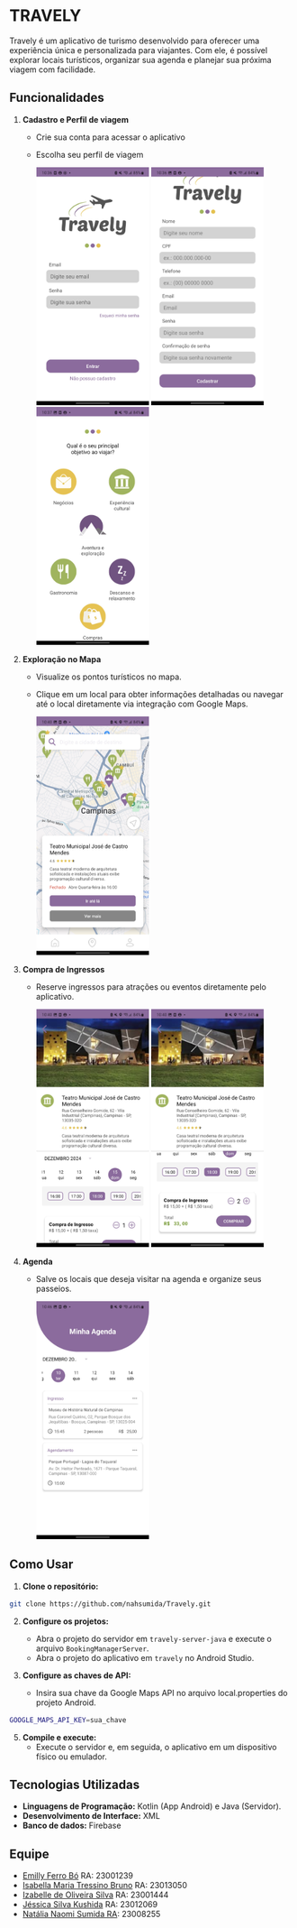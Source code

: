 # TRAVELY

Travely é um aplicativo de turismo desenvolvido para oferecer uma experiência única e personalizada para viajantes. Com ele, é possível explorar locais turísticos, organizar sua agenda e planejar sua próxima viagem com facilidade.

## Funcionalidades

1.  **Cadastro e Perfil de viagem**

    - Crie sua conta para acessar o aplicativo
    - Escolha seu perfil de viagem

        <p>
            <img src="screenshots/inicial.jpg" alt="Interface inicial" width="200">  
            <img src="screenshots/cadastro.jpg" alt="Interface de cadastro" width="200">
            <img src="screenshots/perfil.jpg" alt="Interface de seleção de perfil" width="200">
        </p>

2.  **Exploração no Mapa**
    - Visualize os pontos turísticos no mapa.
    - Clique em um local para obter informações detalhadas ou navegar até o local diretamente via integração com Google Maps.

        <p>
            <img src="screenshots/mapa.jpg" alt="Interface do mapa" width="200">
        </p>

3.  **Compra de Ingressos**
    - Reserve ingressos para atrações ou eventos diretamente pelo aplicativo.

        <p>
            <img src="screenshots/reserva1.jpg" alt="Interface de reserva" width="200">
            <img src="screenshots/reserva2.jpg" alt="Interface de reserva" width="200">
        </p>

4.  **Agenda**
    - Salve os locais que deseja visitar na agenda e organize seus passeios.

        <p>
            <img src="screenshots/agenda.jpg" alt="Interface da agenda" width="200">
        </p>

## Como Usar

1. **Clone o repositório:**

```bash
git clone https://github.com/nahsumida/Travely.git
```

2. **Configure os projetos:**

   - Abra o projeto do servidor em `travely-server-java` e execute o arquivo `BookingManagerServer`.
   - Abra o projeto do aplicativo em `travely` no Android Studio.

3. **Configure as chaves de API:**
   - Insira sua chave da Google Maps API no arquivo local.properties do projeto Android.

```bash
GOOGLE_MAPS_API_KEY=sua_chave
```

5. **Compile e execute:**
   - Execute o servidor e, em seguida, o aplicativo em um dispositivo físico ou emulador.

## Tecnologias Utilizadas

- **Linguagens de Programação:** Kotlin (App Android) e Java (Servidor).
- **Desenvolvimento de Interface:** XML
- **Banco de dados:** Firebase

## Equipe

- [Emilly Ferro Bó](https://github.com/emillyfb21) RA: 23001239
- [Isabella Maria Tressino Bruno](https://github.com/isabellatressino) RA: 23013050
- [Izabelle de Oliveira Silva](https://github.com/IzabelleOliveira) RA: 23001444
- [Jéssica Silva Kushida](https://github.com/jessicakushidaa) RA: 23012069
- [Natália Naomi Sumida RA](https://github.com/nahsumida): 23008255
